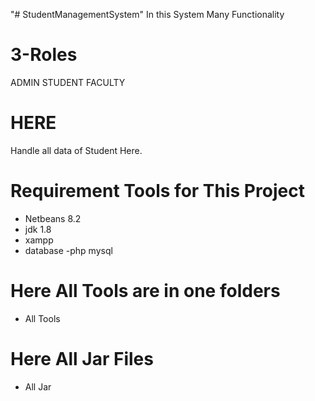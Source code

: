 "# StudentManagementSystem" 
In this System Many Functionality
# 3-Roles
ADMIN
STUDENT
FACULTY
# HERE
Handle all data of Student Here.
# Requirement Tools for This Project 
- Netbeans 8.2
- jdk 1.8
- xampp
- database -php mysql
# Here All Tools are in one folders
- All Tools
# Here All Jar Files
- All Jar
  
